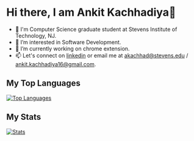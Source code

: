 # Hi there, I am Ankit Kachhadiya👋

- 🎒 I'm Computer Science graduate student at Stevens Institute of Technology, NJ. 
- 👀 I’m interested in Software Development.
- 🔭 I’m currently working on chrome extension.
- 📫 Let's connect on <a href="https://www.linkedin.com/in/ankit-kachhadiya" target="_blank">linkedin</a> or email me at [akachhad@stevens.edu](mailto:akachhad@stevens.edu) / [ankit.kachhadiya16@gmail.com](mailto:ankit.kachhadiya16@gmail.com).

## My Top Languages
[![Top Languages](https://github-readme-stats.vercel.app/api/top-langs/?username=AnkitKachhadiya&layout=compact&theme=dracula)](https://github.com/AnkitKachhadiya)

## My Stats
[![Stats](https://github-readme-stats.vercel.app/api?username=AnkitKachhadiya&theme=dracula)](https://github.com/AnkitKachhadiya)
